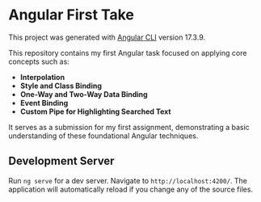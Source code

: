 # Angular First Take

This project was generated with [Angular CLI](https://github.com/angular/angular-cli) version 17.3.9.

This repository contains my first Angular task focused on applying core concepts such as:

- **Interpolation**
- **Style and Class Binding**
- **One-Way and Two-Way Data Binding**
- **Event Binding**
- **Custom Pipe for Highlighting Searched Text**

It serves as a submission for my first assignment, demonstrating a basic understanding of these foundational Angular techniques.

## Development Server

Run `ng serve` for a dev server. Navigate to `http://localhost:4200/`. The application will automatically reload if you change any of the source files.
